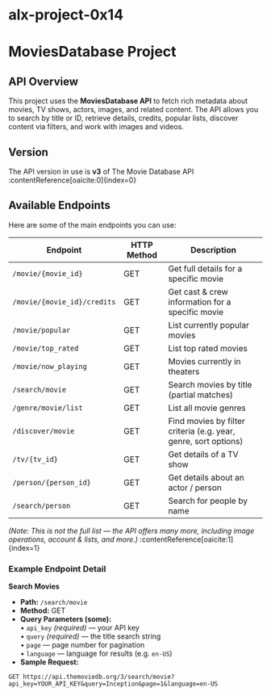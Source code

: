 # alx-project-0x14

# MoviesDatabase Project

## API Overview

This project uses the **MoviesDatabase API** to fetch rich metadata about movies, TV shows, actors, images, and related content. The API allows you to search by title or ID, retrieve details, credits, popular lists, discover content via filters, and work with images and videos.

## Version

The API version in use is **v3** of The Movie Database API :contentReference[oaicite:0]{index=0}

## Available Endpoints

Here are some of the main endpoints you can use:

| Endpoint                    | HTTP Method | Description                                                     |
| --------------------------- | ----------- | --------------------------------------------------------------- |
| `/movie/{movie_id}`         | GET         | Get full details for a specific movie                           |
| `/movie/{movie_id}/credits` | GET         | Get cast & crew information for a specific movie                |
| `/movie/popular`            | GET         | List currently popular movies                                   |
| `/movie/top_rated`          | GET         | List top rated movies                                           |
| `/movie/now_playing`        | GET         | Movies currently in theaters                                    |
| `/search/movie`             | GET         | Search movies by title (partial matches)                        |
| `/genre/movie/list`         | GET         | List all movie genres                                           |
| `/discover/movie`           | GET         | Find movies by filter criteria (e.g. year, genre, sort options) |
| `/tv/{tv_id}`               | GET         | Get details of a TV show                                        |
| `/person/{person_id}`       | GET         | Get details about an actor / person                             |
| `/search/person`            | GET         | Search for people by name                                       |

_(Note: This is not the full list — the API offers many more, including image operations, account & lists, and more.)_ :contentReference[oaicite:1]{index=1}

### Example Endpoint Detail

**Search Movies**

- **Path:** `/search/movie`
- **Method:** GET
- **Query Parameters (some):**  
  • `api_key` _(required)_ — your API key  
  • `query` _(required)_ — the title search string  
  • `page` — page number for pagination  
  • `language` — language for results (e.g. `en-US`)
- **Sample Request:**

```text
GET https://api.themoviedb.org/3/search/movie?api_key=YOUR_API_KEY&query=Inception&page=1&language=en-US
```
